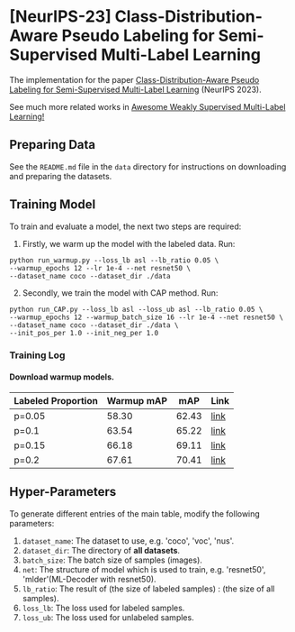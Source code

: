 # [NeurIPS-23] Class-Distribution-Aware Pseudo Labeling for Semi-Supervised Multi-Label Learning

The implementation for the paper [Class-Distribution-Aware Pseudo Labeling for Semi-Supervised Multi-Label Learning](http://www.xiemk.pro/publication/neurips23-cap.pdf) (NeurIPS 2023). 

See much more related works in [Awesome Weakly Supervised Multi-Label Learning!](https://github.com/milkxie/awesome-weakly-supervised-multi-label-learning) 

## Preparing Data 

See the `README.md` file in the `data` directory for instructions on downloading and preparing the datasets.

## Training Model

To train and evaluate a model, the next two steps are required:

1. Firstly, we warm up the model with the labeled data. Run:
```
python run_warmup.py --loss_lb asl --lb_ratio 0.05 \
--warmup_epochs 12 --lr 1e-4 --net resnet50 \
--dataset_name coco --dataset_dir ./data
```

2. Secondly, we train the model with CAP method. Run:
```
python run_CAP.py --loss_lb asl --loss_ub asl --lb_ratio 0.05 \
--warmup_epochs 12 --warmup_batch_size 16 --lr 1e-4 --net resnet50 \
--dataset_name coco --dataset_dir ./data \
--init_pos_per 1.0 --init_neg_per 1.0
```

### Training Log

#### Download warmup models.

| Labeled Proportion | Warmup mAP | mAP   | Link                                                         |
| :----------------- | ---------- | ----- | ------------------------------------------------------------ |
| p=0.05             | 58.30      | 62.43 | [link](https://drive.google.com/drive/folders/1IXykq-Q6raTAU3r39R-IiKm-kJRHAUVw?usp=drive_link) |
| p=0.1              | 63.54      | 65.22 | [link](https://drive.google.com/drive/folders/1EEcIjG6qScOxIacKr2EEFm0a0CaoNpgx?usp=drive_link) |
| p=0.15             | 66.18      | 69.11 | [link](https://drive.google.com/drive/folders/10PQPWHu7RAX48v2ooih6r2u6BrxjdICh?usp=drive_link) |
| p=0.2              | 67.61      | 70.41 | [link](https://drive.google.com/drive/folders/18ZRLCmzxO4mEvdlDMdRPIKrWjfO16wUe?usp=drive_link) |



## Hyper-Parameters
To generate different entries of the main table, modify the following parameters:
1. `dataset_name`: The dataset to use, e.g. 'coco', 'voc', 'nus'.
2. `dataset_dir`: The directory of **all datasets**. 
3. `batch_size`: The batch size of samples (images).
4. `net`: The structure of model which is used to train, e.g. 'resnet50', 'mlder'(ML-Decoder with resnet50).
5. `lb_ratio`: The result of (the size of labeled samples) : (the size of all samples).
6. `loss_lb`: The loss used for labeled samples.
7. `loss_ub`: The loss used for unlabeled samples.